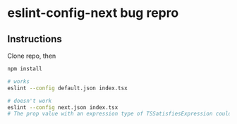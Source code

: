 # eslint-config-next bug repro

## Instructions

Clone repo, then

```sh
npm install

# works
eslint --config default.json index.tsx

# doesn't work
eslint --config next.json index.tsx
# The prop value with an expression type of TSSatisfiesExpression could not be resolved. Please file an issue ( https://github.com/jsx-eslint/jsx-ast-utils/issues/new ) to get this fixed immediately.
```

